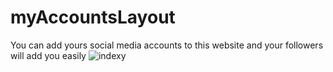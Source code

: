 # myAccountsLayout
You can add yours social media accounts to this website and your followers will add you easily
![indexy](https://user-images.githubusercontent.com/103512026/178138381-0d11a3b8-241c-495e-82bd-55358f198ee3.png)
